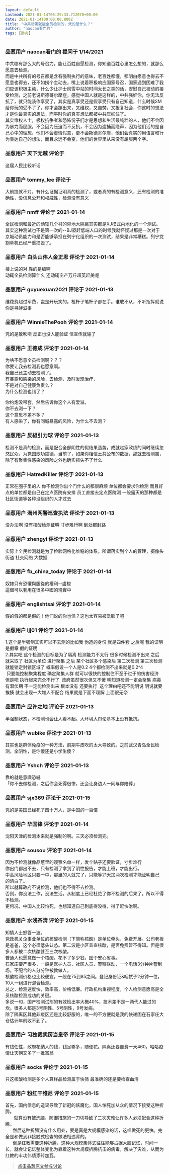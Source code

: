 ```yaml
---
layout: default
Lastmod: 2021-01-14T08:29:33.712070+00:00
date: 2021-01-14T00:00:00.000Z
title: "中共动辄就能全员检测的，凭的是什么？"
author: "naocan看门的"
tags: [肺炎]
---
```



### 品葱用户 **naocan看门的** 提问于 1/14/2021
    
中共哪有那么大的号召力，能让百姓自愿检测，你知道百姓心里怎么想的，就那么愿意去检测。  
而是中共所有的号召都是含有强制执行的意味，老百姓都懂，都明白愿意也得去不愿意也得去，还不如捞个主动去，嘴上说着积极响应国家号召，国家遇到困难了我们应该积极主动，什么少让护士风雪中站的时间太长之类的话，安慰自己被动的接受检测，之前老说斯德哥尔摩症，感觉中国人就是这样的，中共强奸你，你无法反抗了，就只能装作享受了，其实是真享受还是假享受只有自己知道，什么时候SM给你玩的受不了了，你才会蹦出来，又维权，又自焚，又报复社会，你这时的想法才是你最真实的想法，而平时你的真实想法都被中共压抑住了。  
其实维权人士，极权抗争者和恐怖份子们才是思想和生活最纯粹的人，他们不会因为暴力而屈服，不会因为压迫而不反抗，不会因为逮捕而隐声，因为他们活的是自己心中的理想，他们不会虚情假意，更不会斯德哥尔摩，他们会真实的用语言和行为表达自己的想法，而且永远不会变，他们的世界里从来没有屈服两个字。
    
                

### 品葱用户 **天下无贼** 评论于 
        
这届人民比较听话
        
                

### 品葱用户 **tommy_lee** 评论于 
        
大前提就不对，有什么证据证明真的检测了，或者真的有检测意义，还有检测的准确性，没信息公开和权威性，检测没有意义
        
                

### 品葱用户 **nmff** 评论于 2021-01-14
        
全民检测和最近的动辄几个村的异地大隔离其实都是XJ模式内地化的一个测试。其实这种测试也不是第一次的--BJ驱赶低端人口的时候我就怀疑过那是一次对于京城动员能力和是否能够承担在列宁化组织的一次测试，结果是非常糟糕。列宁党割草机已经严重损毁了。
        
                

### 品葱用户 **白头山伟人金正恩** 评论于 2021-01-14
        
楼上说的对 靠的是编啊  
动辄全员检测算什么 还动辄亩产万斤超英赶美呢
        
                

### 品葱用户 **guyuexuan2021** 评论于 2021-01-13
        
维稳费超过军费，岂是开玩笑的。枪杆子笔杆子都在手。谁敢不从，不听指挥就说你是寻衅滋事
        
                

### 品葱用户 **WinnieThePooh** 评论于 2021-01-14
        
凭的是敢吹呗 反正也没人能验证 信宣传就输了
        
                

### 品葱用户 **王德成** 评论于 2021-01-14
        
为啥不愿意全员检测啊？？？  
你要让我去检测我也愿意啊。  
我自己还主动去检测了。  
有暴露和感染的风险，去检测，及时发现治疗，  
不是对自己健康负责么？  
为什么检测也错了？  
  
你约炮没带套，然后告诉你这个人有爱滋，  
你不去测一下？  
这个意思不差不多？  
有人感染了，你有同城暴露的风险，为什么不去测？
        
                

### 品葱用户 **反組引力球** 评论于 2021-01-13
        
检测不是真的检测，而是配合全部阴性的假结果造势，成就赵家政绩的同时继续忽悠民众，为党国歌功颂德，当前了，如果你相信土共公布的数据，那就去检测罢，除了有聚集性感染的风险之外也确实损失不了什么
        
                

### 品葱用户 **HatredKiller** 评论于 2021-01-13
        
正常在圈子里的人 你不检测你出个门什么的都很麻烦 单位都会要求你检测 而且好点的单位都是自己在定点医院有安排 员工直接去定点医院测 一般露天的那种都是社区街道等各种没组织的人才过去
        
                

### 品葱用户 **满州网警巡查执法** 评论于 2021-01-13
        
没办法啊 没有核酸检测证明 寸步难行啊 到处都封路
        
                

### 品葱用户 **zhengyi** 评论于 2021-01-13
        
实际上全民检测就是为了检验网格化维稳的体系。所谓落实到个人的管理，摄像头 街道 社交网络 大数据
        
                

### 品葱用户 **fb_china_today** 评论于 2021-01-14
        
奴隸只有恐懼與服從的權利--盧梭  
這個可以套用在很多中國的現實中
        
                

### 品葱用户 **englishtsai** 评论于 2021-01-14
        
假的假的都是假的！他们说的你也信？这也太容易被洗脑了吧
        
                

### 品葱用户 **ljj01** 评论于 2021-01-14
        
1.这个是半强制其实可以不去测的比如我 伪造的身份 就是四件套 之后呢 我的证明是假章 假的证明   
2.其实吧 这个检测的目标是为了隔离 检测能力不太行 很多时候检测不出来 之后就采取了 社区为单位 进行聚集 之后 某个社区多个感染后 第二次检测 第三次检测就能锁定封锁区域了 概率假设一个人是0.2 4个都检测不出来就是0.2^4  
 只要能控制聚集程度 确定聚集人群 就可以很快的控制住不至于过于的伤害经济 但是吧 执行起来完全不行了  政府虽然很次但又不傻 明知道检测一定会聚集 病毒有潜伏期 不一定能检测出来 根本没有 还要执行  这个理由吧还不能明说 明说就要挨揍 就会出现一大堆人不配合 结果就是下面不理解 上面很无奈
        
                

### 品葱用户 **应许之地** 评论于 2021-01-13
        
半强制状态，不检测也会让人看不起。大环境大舆论基本上没有抵抗。
        
                

### 品葱用户 **wubike** 评论于 2021-01-13
        
其实也是群体免疫的一种方法，前期牛皮吹的太大导致的。之前武汉青岛全民检测，全阴性，是你傻还是小学生傻？
        
                

### 品葱用户 **Yshch** 评论于 2021-01-13
        
靠的就是意識恐嚇  
「你不去做检测，之后你会死得很惨，还会让身边人一同与你陪葬」
        
                

### 品葱用户 **sjx369** 评论于 2021-01-15
        
凭的是美国已经死了四十万人，是中国的一百倍
        
                

### 品葱用户 **华国锋** 评论于 2021-01-14
        
沈阳天津的检测本来就是强制的啊。三天必须检测完。
        
                

### 品葱用户 **sousou** 评论于 2021-01-14
        
因为不检测就像品葱里的观察名单一样，发个贴子还要验证，寸步难行  
你出门都出不去，只有检测了拿到了阴性报告，才能上班，才能出行。  
中高风险地区只要一中，那里的人就完了，只能等21天加两次检测才能证明自己的清白了。  
所以就算政府不说检测，他们也不得不去检测。  
否则，你没法工作，没法生活。从制度上已经杜绝了你不检测的后果了，所以不得不检测。  
更何况，中国人比较怕死，也想知道自己到底得没得，得了赶快治啊。
        
                

### 品葱用户 **水浅茶清** 评论于 2021-01-15
        
知情人士怒答一波。  
党政机关企事业单位的核酸检测（下简称核酸）是单位牵头，免费开展。公司老板是爸爸，这个必须低头认怂。第二波是小区普查核酸，是否免费暂不得知。但是很多人都被二次核酸甚至三次核酸。  
普通人也愿意做一个核酸，花不了多少钱，图个安心省事。  
石家庄要严很多，一般是医护人员、社区人员、警察联动，一个电话3分钟片警到场，不配合的人分分钟被教做人。  
核酸检测价格也比较便宜，一般在75到85之间。登记身份证&咽拭子2分钟一位，10人一组进行混合检测。  
总之，检测速度快，效率高，价格低廉。行政机构重视程度，个人检测意愿高是全员核酸检测成功的关键。  
多说一句，国产检测试剂的有效检出率大概40%，技术差不是一两代人能过的坎。很多人都是3号阴性、5号阴性，9号发病。  
除了隔离区其他非疫区还是比较舒服的，唯一的不方便就是我的快递困在石家庄大仓估计年前收不到了。
        
                

### 品葱用户 **习独裁卖房当皇帝** 评论于 2021-01-15
        
有钱任性，政府花纳人的钱，钱足够多，随便花。隔离还要自费一天460。哈哈疫情让天朝又多了一批富翁
        
                

### 品葱用户 **socks** 评论于 2021-01-15
        
只这核酸检测是多个人算样品检测属于快筛 最准确的还是要检查血清
        
                

### 品葱用户 **粉红干维尼** 评论于 2021-01-15
        
首先，国内信息的造谣导致了新冠的妖魔化，国人怕死加从众的情况下接受这种折腾。  
       就算没有被洗脑，防御措施的一刀切导致了二次灾难让许多人必须配合这种折腾。  
      然后这种折腾没有什么用处，要是真是大规模感染的话，这样做死的更快。完全是和做到非接触式检查的做法相违背的。  
      倒是红教需要这种折腾，这种大规模集体式往往能够占据大脑记忆，时间一长，就会让记忆整体变化为靠着这种大规模折腾抗击的病毒，解决了灾难，从而为红教的丰功伟绩添砖加瓦。
        
                





> [点击品葱原文参与讨论](https://pincong.rocks/question/35518)

